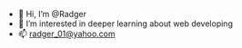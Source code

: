 - 👋 Hi, I’m @Radger
- 👀 I’m interested in deeper learning about web developing
- 📫 radger_01@yahoo.com

<!---
Radger/Radger is a ✨ special ✨ repository because its `README.md` (this file) appears on your GitHub profile.
You can click the Preview link to take a look at your changes.
--->
